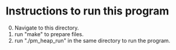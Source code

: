 # Instructions to run this program

0. Navigate to this directory.
1. run "make" to prepare files.
2. run "./pm_heap_run" in the same directory to run the program.
